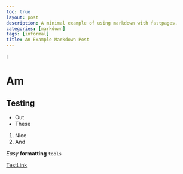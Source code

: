 ```yaml
---
toc: true
layout: post
description: A minimal example of using markdown with fastpages.
categories: [markdown]
tags: [informal]
title: An Example Markdown Post
---
```

I

# Am

## Testing

- Out
- These

1. Nice
2. And

*Easy*
**formatting**
`tools`

[TestLink](https://www.youtube.com/watch?v=1QCeS1XRqis)
